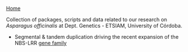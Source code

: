 [Home](../)  

Collection of packages, scripts and data related to our research on *Asparagus officinalis* at Dept. Genetics - ETSIAM, University of Córdoba.   

   * Segmental & tandem duplication driving the recent expansion of the NBS-LRR [gene family](nbs.md) 
